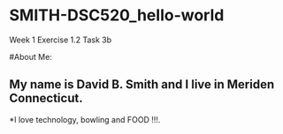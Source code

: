 # SMITH-DSC520_hello-world
Week 1 Exercise 1.2 Task 3b

#About Me:
## My name is David B. Smith and I live in Meriden Connecticut.
*I love technology, bowling and FOOD !!!. 
